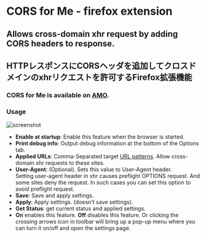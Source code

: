 # CORS for Me - firefox extension
## Allows cross-domain xhr request by adding CORS headers to response.
## HTTPレスポンスにCORSヘッダを追加してクロスドメインのxhrリクエストを許可するFirefox拡張機能
### CORS for Me is available on [AMO](https://addons.mozilla.org/ja/firefox/addon/cors-for-me/).
### Usage
![screenshot](https://yobukodori.github.io/freedom/image/cors-for-me-screenshot.jpg)
- **Enable at startup**: Enable this feature when the browser is started.  
- **Print debug info**:  Output debug information at the bottom of the Options tab.  
- **Applied URLs**: Comma-Separated target [URL patterns](https://developer.mozilla.org/en-US/docs/Mozilla/Add-ons/WebExtensions/Match_patterns). Allow cross-domain xhr requests to these sites.
- **User-Agent**: (Optional). Sets this value to User-Agent header.  
Setting user-agent header in xhr causes preflight OPTIONS request. And some sites deny the request. 
In such cases you can set this option to avoid preflight request.
- **Save**: Save and apply settings.
- **Apply**: Apply settings. (doesn't save settings).
- **Get Status**: get current status and applied settings.
- **On** enables this feature. **Off** disables this feature. Or clicking the crossing arrows icon in toolbar will bring up a pop-up menu where you can turn it on/off and open the settings page.  
